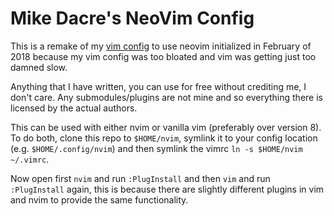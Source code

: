 # Mike Dacre's NeoVim Config

This is a remake of my [vim config](https://github.com/MikeDacre/.vim) to use
neovim initialized in February of 2018 because my vim config was too bloated
and vim was getting just too damned slow.

Anything that I have written, you can use for free without crediting me, I
don't care.  Any submodules/plugins are not mine and so everything there is
licensed by the actual authors.

This can be used with either nvim or vanilla vim (preferably over version 8).
To do both, clone this repo to `$HOME/nvim`, symlink it to your config location
(e.g. `$HOME/.config/nvim`) and then symlink the vimrc `ln -s $HOME/nvim
~/.vimrc`.

Now open first `nvim` and run `:PlugInstall` and then `vim` and run
`:PlugInstall` again, this is because there are slightly different plugins in
vim and nvim to provide the same functionality.
